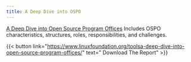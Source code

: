 ```yaml
---
title: A Deep Dive into OSPO
---
```

[A Deep Dive into Open Source Program Offices](https://www.linuxfoundation.org/toolsa-deep-dive-into-open-source-program-offices/) Includes OSPO characteristics, structures, roles, responsibilities, and challenges.

{{< button link="https://www.linuxfoundation.org/toolsa-deep-dive-into-open-source-program-offices/" text=" Download The Report" >}}